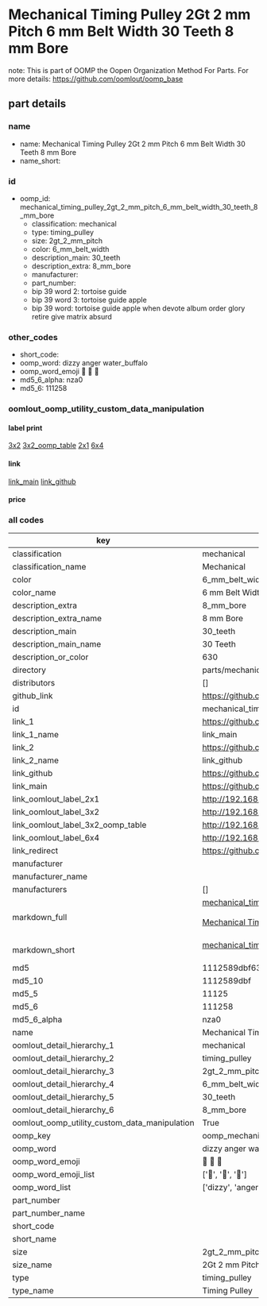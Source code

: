 # Mechanical Timing Pulley 2Gt 2 mm Pitch 6 mm Belt Width 30 Teeth 8 mm Bore  

note: This is part of OOMP the Oopen Organization Method For Parts. For more details: https://github.com/oomlout/oomp_base

##  part details
  







### name
* name: Mechanical Timing Pulley 2Gt 2 mm Pitch 6 mm Belt Width 30 Teeth 8 mm Bore
* name_short: 
### id
* oomp_id: mechanical_timing_pulley_2gt_2_mm_pitch_6_mm_belt_width_30_teeth_8_mm_bore
  * classification: mechanical
  * type: timing_pulley
  * size: 2gt_2_mm_pitch
  * color: 6_mm_belt_width
  * description_main: 30_teeth
  * description_extra: 8_mm_bore
  * manufacturer: 
  * part_number: 
  * bip 39 word 2: tortoise guide
  * bip 39 word 3: tortoise guide apple
  * bip 39 word: tortoise guide apple when devote album order glory retire give matrix absurd

### other_codes
* short_code: 
* oomp_word: dizzy anger water_buffalo
* oomp_word_emoji :dizzy: :anger: :water_buffalo:
* md5_6_alpha: nza0
* md5_6: 111258






### oomlout_oomp_utility_custom_data_manipulation
#### label print
[3x2](http://192.168.1.245:1112/?label=oomp%20nza0)
[3x2_oomp_table](http://192.168.1.108:1112/?label=oomp%20nza0)
[2x1](http://192.168.1.242:1112/?label=oomp%20nza0)
[6x4](http://192.168.1.55:1112/?label=oomp%20nza0)    

#### link

[link_main](https://github.com/oomlout/oomlout_oomp_version_1_messy/tree/main/parts/mechanical_timing_pulley_2gt_2_mm_pitch_6_mm_belt_width_30_teeth_8_mm_bore) [link_github](https://github.com/oomlout/oomlout_oomp_version_1_messy/tree/main/parts/mechanical_timing_pulley_2gt_2_mm_pitch_6_mm_belt_width_30_teeth_8_mm_bore)                             

#### price







### all codes 
| key | value |  
| --- | --- |  
| classification | mechanical |  
| classification_name | Mechanical |  
| color | 6_mm_belt_width |  
| color_name | 6 mm Belt Width |  
| description_extra | 8_mm_bore |  
| description_extra_name | 8 mm Bore |  
| description_main | 30_teeth |  
| description_main_name | 30 Teeth |  
| description_or_color | 630 |  
| directory | parts/mechanical_timing_pulley_2gt_2_mm_pitch_6_mm_belt_width_30_teeth_8_mm_bore |  
| distributors | [] |  
| github_link | https://github.com/oomlout/oomlout_oomp_part_src/tree/main/parts/mechanical_timing_pulley_2gt_2_mm_pitch_6_mm_belt_width_30_teeth_8_mm_bore |  
| id | mechanical_timing_pulley_2gt_2_mm_pitch_6_mm_belt_width_30_teeth_8_mm_bore |  
| link_1 | https://github.com/oomlout/oomlout_oomp_version_1_messy/tree/main/parts/mechanical_timing_pulley_2gt_2_mm_pitch_6_mm_belt_width_30_teeth_8_mm_bore |  
| link_1_name | link_main |  
| link_2 | https://github.com/oomlout/oomlout_oomp_version_1_messy/tree/main/parts/mechanical_timing_pulley_2gt_2_mm_pitch_6_mm_belt_width_30_teeth_8_mm_bore |  
| link_2_name | link_github |  
| link_github | https://github.com/oomlout/oomlout_oomp_version_1_messy/tree/main/parts/mechanical_timing_pulley_2gt_2_mm_pitch_6_mm_belt_width_30_teeth_8_mm_bore |  
| link_main | https://github.com/oomlout/oomlout_oomp_version_1_messy/tree/main/parts/mechanical_timing_pulley_2gt_2_mm_pitch_6_mm_belt_width_30_teeth_8_mm_bore |  
| link_oomlout_label_2x1 | http://192.168.1.242:1112/?label=oomp%20nza0 |  
| link_oomlout_label_3x2 | http://192.168.1.245:1112/?label=oomp%20nza0 |  
| link_oomlout_label_3x2_oomp_table | http://192.168.1.108:1112/?label=oomp%20nza0 |  
| link_oomlout_label_6x4 | http://192.168.1.55:1112/?label=oomp%20nza0 |  
| link_redirect | https://github.com/oomlout/oomlout_oomp_version_1_messy/tree/main/parts/mechanical_timing_pulley_2gt_2_mm_pitch_6_mm_belt_width_30_teeth_8_mm_bore |  
| manufacturer |  |  
| manufacturer_name |  |  
| manufacturers | [] |  
| markdown_full | [mechanical_timing_pulley_2gt_2_mm_pitch_6_mm_belt_width_30_teeth_8_mm_bore](none)<br>[](none)<br>[Mechanical Timing Pulley 2Gt 2 Mm Pitch 6 Mm Belt Width 30 Teeth 8 Mm Bore](none)<br><br> |  
| markdown_short | [mechanical_timing_pulley_2gt_2_mm_pitch_6_mm_belt_width_30_teeth_8_mm_bore](none)<br><br> |  
| md5 | 1112589dbf639384179e6fa21559e72c |  
| md5_10 | 1112589dbf |  
| md5_5 | 11125 |  
| md5_6 | 111258 |  
| md5_6_alpha | nza0 |  
| name | Mechanical Timing Pulley 2Gt 2 mm Pitch 6 mm Belt Width 30 Teeth 8 mm Bore |  
| oomlout_detail_hierarchy_1 | mechanical |  
| oomlout_detail_hierarchy_2 | timing_pulley |  
| oomlout_detail_hierarchy_3 | 2gt_2_mm_pitch |  
| oomlout_detail_hierarchy_4 | 6_mm_belt_width |  
| oomlout_detail_hierarchy_5 | 30_teeth |  
| oomlout_detail_hierarchy_6 | 8_mm_bore |  
| oomlout_oomp_utility_custom_data_manipulation | True |  
| oomp_key | oomp_mechanical_timing_pulley_2gt_2_mm_pitch_6_mm_belt_width_30_teeth_8_mm_bore |  
| oomp_word | dizzy anger water_buffalo |  
| oomp_word_emoji | :dizzy: :anger: :water_buffalo: |  
| oomp_word_emoji_list | [':dizzy:', ':anger:', ':water_buffalo:'] |  
| oomp_word_list | ['dizzy', 'anger', 'water_buffalo'] |  
| part_number |  |  
| part_number_name |  |  
| short_code |  |  
| short_name |  |  
| size | 2gt_2_mm_pitch |  
| size_name | 2Gt 2 mm Pitch |  
| type | timing_pulley |  
| type_name | Timing Pulley |  
